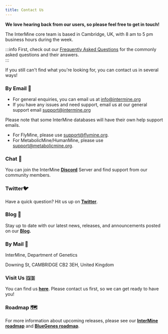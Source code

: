 ```yaml
---
title: Contact Us
---
```


**We love hearing back from our users, so please feel free to get in touch!** 

The InterMine core team is based in Cambridge, UK, with 8 am to 5 pm business hours during the week.

:::info
First, check out our [Frequently Asked Questions](questions-faqs) for the commonly asked questions and their answers.  
:::

If you still can't find what you're looking for, you can contact us in several ways!

### By Email 📧 

* For general enquiries, you can email us at [info@intermine.org](mailto:info%40intermine.org)
* If you have any issues and need support, email us at our general support email [support@intermine.org](mailto:support%40intermine.org)

Please note that some InterMine databases will have their own help support emails. 

* For FlyMine, please use [support@flymine.org](mailto:support%40flymine.org).
* For MetabolicMine/HumanMine, please use [support@metabolicmine.org](mailto:support%40metabolicmine.org).

### Chat 💬 

You can join the InterMine [**Discord**](http://chat.intermine.org) Server and find support from our community members. 

### Twitter🐦 

Have a quick question? Hit us up on [**Twitter**](https://twitter.com/intermineorg).

### Blog 📝 

Stay up to date with our latest news, releases, and announcements posted on our [**Blog**](https://intermineorg.wordpress.com/)**.**

### By Mail 📮 

InterMine, Department of Genetics

Downing St, CAMBRIDGE CB2 3EH, United Kingdom

### Visit Us 🇬🇧 

You can find us [**here**](https://map.cam.ac.uk/Department+of+Genetics). Please contact us first, so we can get ready to have you!

### Roadmap 🗺 

For more information about upcoming releases, please see our [**InterMine roadmap**](https://github.com/intermine/intermine/projects/7) and [**BlueGenes roadmap**](https://github.com/intermine/bluegenes/projects).
